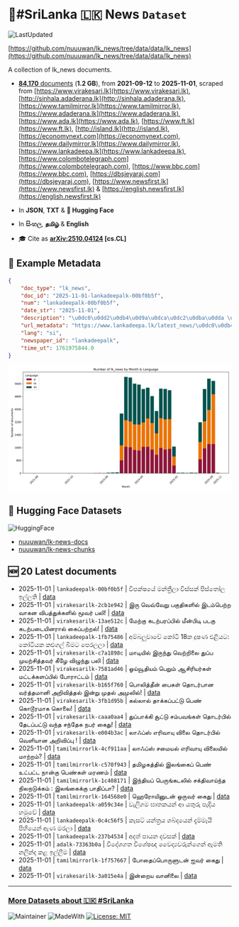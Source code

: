 # 📄#SriLanka 🇱🇰 News `Dataset`

![LastUpdated](https://img.shields.io/badge/last_updated-2025--11--01_11:48:35-green)

[https://github.com/nuuuwan/lk_news/tree/data/data/lk_news](https://github.com/nuuuwan/lk_news/tree/data/data/lk_news)

A collection of lk_news documents.

- [**84,170** documents](https://github.com/nuuuwan/lk_news/tree/data/data/lk_news) (**1.2 GB**), from **2021-09-12** to **2025-11-01**, scraped from [https://www.virakesari.lk](https://www.virakesari.lk), [http://sinhala.adaderana.lk](http://sinhala.adaderana.lk), [https://www.tamilmirror.lk](https://www.tamilmirror.lk), [https://www.adaderana.lk](https://www.adaderana.lk), [https://www.ada.lk](https://www.ada.lk), [https://www.ft.lk](https://www.ft.lk), [http://island.lk](http://island.lk), [https://economynext.com](https://economynext.com), [https://www.dailymirror.lk](https://www.dailymirror.lk), [https://www.lankadeepa.lk](https://www.lankadeepa.lk), [https://www.colombotelegraph.com](https://www.colombotelegraph.com), [https://www.bbc.com](https://www.bbc.com), [https://dbsjeyaraj.com](https://dbsjeyaraj.com), [https://www.newsfirst.lk](https://www.newsfirst.lk) & [https://english.newsfirst.lk](https://english.newsfirst.lk)

- In **JSON**, **TXT** & **🤗 Hugging Face**

- In **සිංහල**, **தமிழ்** & **English**

- 🎓 Cite as **[arXiv:2510.04124](https://arxiv.org/abs/2510.04124) [cs.CL]**

## 📝 Example Metadata

```json
{
    "doc_type": "lk_news",
    "doc_id": "2025-11-01-lankadeepalk-00bf0b5f",
    "num": "lankadeepalk-00bf0b5f",
    "date_str": "2025-11-01",
    "description": "\u0dc0\u0dd2\u0db4\u0d9a\u0dca\u0dc2\u0dba\u0dda \u0db8\u0db1\u0dca\u0dad\u0dca\u200d\u0dbb\u0dd3\u0dbd\u0dcf  \u0dc0\u0dd2\u0dc3\u0dca\u0dc3\u0d9a\u0dca \u0db4\u0dd2\u0dc3\u0dca\u0dad\u0ddd\u0dbd \u0d89\u0dbd\u0dca\u0dbd\u0dad\u0dd2",
    "url_metadata": "https://www.lankadeepa.lk/latest_news/\u0dc0\u0db4\u0d9a\u0dc2\u0dba-\u0db8\u0db1\u0dad\u0dbb\u0dbd-\u0dc0\u0dc3\u0dc3\u0d9a-\u0db4\u0dc3\u0dad\u0dbd-\u0d89\u0dbd\u0dbd\u0dad/1-682474",
    "lang": "si",
    "newspaper_id": "lankadeepalk",
    "time_ut": 1761975844.0
}
```

![Chart](https://raw.githubusercontent.com/nuuuwan/lk_news/refs/heads/data/data/lk_news/docs_by_month_and_lang.png)

## 🤗 Hugging Face Datasets

![HuggingFace](https://img.shields.io/badge/-HuggingFace-FDEE21?style=for-the-badge&logo=HuggingFace)

- [nuuuwan/lk-news-docs](https://huggingface.co/datasets/nuuuwan/lk-news-docs)
- [nuuuwan/lk-news-chunks](https://huggingface.co/datasets/nuuuwan/lk-news-chunks)

## 🆕 20 Latest documents

- 2025-11-01 | `lankadeepalk-00bf0b5f` | විපක්ෂයේ මන්ත්‍රීලා  විස්සක් පිස්තෝල ඉල්ලති | [data](https://github.com/nuuuwan/lk_news/tree/data/data/lk_news/2020s/2025/2025-11-01-lankadeepalk-00bf0b5f)
- 2025-11-01 | `virakesarilk-2cb1e942` | இரு வெவ்வேறு பகுதிகளில் இடம்பெற்ற வாகன விபத்துக்களில் மூவர் பலி! | [data](https://github.com/nuuuwan/lk_news/tree/data/data/lk_news/2020s/2025/2025-11-01-virakesarilk-2cb1e942)
- 2025-11-01 | `virakesarilk-13ae512c` | மேற்கு கடற்பரப்பில் மீன்பிடி படகு கடற்படையினரால்  கைப்பற்றல்! | [data](https://github.com/nuuuwan/lk_news/tree/data/data/lk_news/2020s/2025/2025-11-01-virakesarilk-13ae512c)
- 2025-11-01 | `lankadeepalk-1fb75486` | අම්බලුවාවේ කෝටි 18ක දූෂණ එළියට: කෝටියක කළුගල් බිමට පෙරලලා | [data](https://github.com/nuuuwan/lk_news/tree/data/data/lk_news/2020s/2025/2025-11-01-lankadeepalk-1fb75486)
- 2025-11-01 | `virakesarilk-c7a1898c` | மாடியில் இருந்து வெற்றிலை துப்ப முயற்சித்தவர் கீழே விழுந்து பலி | [data](https://github.com/nuuuwan/lk_news/tree/data/data/lk_news/2020s/2025/2025-11-01-virakesarilk-c7a1898c)
- 2025-11-01 | `virakesarilk-7581ad46` | ஓய்வூதியம் பெறும் ஆசிரியர்கள் மட்டக்களப்பில் போராட்டம் | [data](https://github.com/nuuuwan/lk_news/tree/data/data/lk_news/2020s/2025/2025-11-01-virakesarilk-7581ad46)
- 2025-11-01 | `virakesarilk-b165f760` | பொலித்தீன் பைகள் தொடர்பான வர்த்தமானி அறிவித்தல் இன்று முதல் அமுலில்! | [data](https://github.com/nuuuwan/lk_news/tree/data/data/lk_news/2020s/2025/2025-11-01-virakesarilk-b165f760)
- 2025-11-01 | `virakesarilk-3fb1d95b` | கல்லால் தாக்கப்பட்டு பெண் கொடூரமாக கொலை! | [data](https://github.com/nuuuwan/lk_news/tree/data/data/lk_news/2020s/2025/2025-11-01-virakesarilk-3fb1d95b)
- 2025-11-01 | `virakesarilk-caaa0aa4` | துப்பாக்கி சூட்டு சம்பவங்கள் தொடர்பில்  தேடப்பட்டு வந்த சந்தேக நபர் கைது! | [data](https://github.com/nuuuwan/lk_news/tree/data/data/lk_news/2020s/2025/2025-11-01-virakesarilk-caaa0aa4)
- 2025-11-01 | `virakesarilk-e004b3ac` | லாஃப்ஸ் எரிவாயு விலை தொடர்பில் வெளியான அறிவிப்பு ! | [data](https://github.com/nuuuwan/lk_news/tree/data/data/lk_news/2020s/2025/2025-11-01-virakesarilk-e004b3ac)
- 2025-11-01 | `tamilmirrorlk-4cf911aa` | லாஃப்ஸ் சமையல் எரிவாயு விலையில் மாற்றம்? | [data](https://github.com/nuuuwan/lk_news/tree/data/data/lk_news/2020s/2025/2025-11-01-tamilmirrorlk-4cf911aa)
- 2025-11-01 | `tamilmirrorlk-c570f943` | தமிழகத்தில் இலங்கைப் பெண் உட்பட்ட நான்கு பெண்கள் மரணம் | [data](https://github.com/nuuuwan/lk_news/tree/data/data/lk_news/2020s/2025/2025-11-01-tamilmirrorlk-c570f943)
- 2025-11-01 | `tamilmirrorlk-1c408171` | இந்தியப் பெருங்கடலில் சக்திவாய்ந்த நிலநடுக்கம் : இலங்கைக்கு பாதிப்பா? | [data](https://github.com/nuuuwan/lk_news/tree/data/data/lk_news/2020s/2025/2025-11-01-tamilmirrorlk-1c408171)
- 2025-11-01 | `tamilmirrorlk-164568e0` | ஹெரோயினுடன் ஒருவர் கைது | [data](https://github.com/nuuuwan/lk_news/tree/data/data/lk_news/2020s/2025/2025-11-01-tamilmirrorlk-164568e0)
- 2025-11-01 | `lankadeepalk-a059c34e` | වැලිගම ඝාතකයන් ආ යතුරු පැදිය හමුවේ | [data](https://github.com/nuuuwan/lk_news/tree/data/data/lk_news/2020s/2025/2025-11-01-lankadeepalk-a059c34e)
- 2025-11-01 | `lankadeepalk-0c4c56f5` | කැසට් යන්ත්‍රය ශබ්දයෙන් දැම්මැයි පිහියෙන් ඇණ මරලා | [data](https://github.com/nuuuwan/lk_news/tree/data/data/lk_news/2020s/2025/2025-11-01-lankadeepalk-0c4c56f5)
- 2025-11-01 | `lankadeepalk-237b4534` | අදත් පායන දවසක් | [data](https://github.com/nuuuwan/lk_news/tree/data/data/lk_news/2020s/2025/2025-11-01-lankadeepalk-237b4534)
- 2025-11-01 | `adalk-73363b0a` | විදේශගත විශේෂඥ වෛද්‍යවරුන්ගෙන් ඇමති නලින්ද කළ ඉල්ලීම | [data](https://github.com/nuuuwan/lk_news/tree/data/data/lk_news/2020s/2025/2025-11-01-adalk-73363b0a)
- 2025-11-01 | `tamilmirrorlk-1f757667` | போதைப்பொருளுடன் ஐவர் கைது | [data](https://github.com/nuuuwan/lk_news/tree/data/data/lk_news/2020s/2025/2025-11-01-tamilmirrorlk-1f757667)
- 2025-11-01 | `virakesarilk-3a015e4a` | இன்றைய வானிலை | [data](https://github.com/nuuuwan/lk_news/tree/data/data/lk_news/2020s/2025/2025-11-01-virakesarilk-3a015e4a)

---

### [More Datasets about 🇱🇰 #SriLanka](https://github.com/nuuuwan/lk_datasets)

![Maintainer](https://img.shields.io/badge/maintainer-nuuuwan-red)
![MadeWith](https://img.shields.io/badge/made_with-python-blue)
[![License: MIT](https://img.shields.io/badge/License-MIT-yellow.svg)](https://opensource.org/licenses/MIT)
